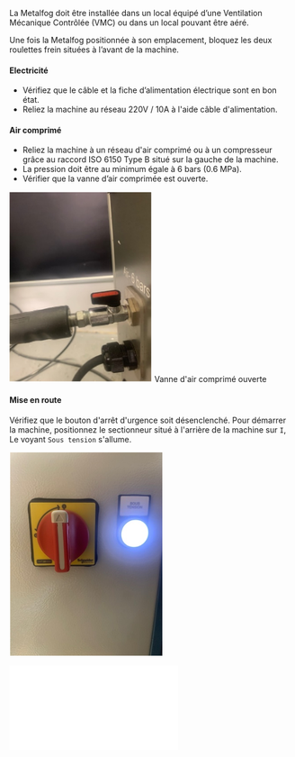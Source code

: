 La Metalfog doit être installée dans un local équipé d’une Ventilation Mécanique Contrôlée (VMC) ou dans un local pouvant être aéré.

Une fois la Metalfog positionnée à son emplacement, bloquez les deux roulettes frein situées à l’avant de la machine.

#### Electricité

- Vérifiez que le câble et la fiche d’alimentation électrique sont en bon état.
- Reliez la machine au réseau 220V / 10A à l'aide câble d'alimentation.

#### Air comprimé

- Reliez la machine à un réseau d'air comprimé ou à un compresseur grâce au raccord ISO 6150 Type B situé sur la gauche de la machine.
- La pression doit être au minimum égale à 6 bars (0.6 MPa).
- Vérifier que la vanne d’air comprimée est ouverte.

![Air comprimé](pneumatique.png)
Vanne d'air comprimé ouverte

#### Mise en route

Vérifiez que le bouton d'arrêt d'urgence soit désenclenché.
Pour démarrer la machine, positionnez le sectionneur situé à l'arrière de la machine sur `I`, Le voyant `Sous tension` s'allume. 

![Sectionneur](sectionneur.png)



![t'st](/desktop/index.md)